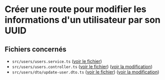 # Créer une route pour modifier les informations d'un utilisateur par son UUID

## Fichiers concernés

- `src/users/users.service.ts` ([voir le fichier](./e-commerce/src/users/users.service.ts))
- `src/users/users.controller.ts` ([voir le fichier](./e-commerce/src/users/users.controller.ts)) ([voir la modification](https://github.com/benjGam/E-Commerce-API-NW/commit/0ac783481561c8f92e1db322dea1504856ec925d#diff-bca92e5bd7cafb0c1187a476d611c7f30a4fa85d32992c3181df1a751f3540d6s))
- `src/users/dto/update-user.dto.ts` ([voir le fichier](./e-commerce/src/users/dto/update-user.dto.ts)) ([voir la modification](https://github.com/benjGam/E-Commerce-API-NW/commit/7ac824e0e5b84d4e195cc6ad399ea47406d7d996))